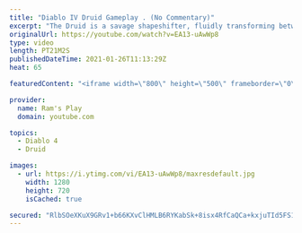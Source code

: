```yaml
---
title: "Diablo IV Druid Gameplay . (No Commentary)"
excerpt: "The Druid is a savage shapeshifter, fluidly transforming between the forms of a towering bear or a vicious werewolf to fight alongside the creatures of the wild."
originalUrl: https://youtube.com/watch?v=EA13-uAwWp8
type: video
length: PT21M2S
publishedDateTime: 2021-01-26T11:13:29Z
heat: 65

featuredContent: "<iframe width=\"800\" height=\"500\" frameborder=\"0\" src=\"https://www.youtube.com/embed/EA13-uAwWp8\" allow=\"accelerometer; autoplay; encrypted-media; gyroscope; picture-in-picture\" allowfullscreen></iframe>"

provider:
  name: Ram's Play
  domain: youtube.com

topics:
  - Diablo 4
  - Druid

images:
  - url: https://i.ytimg.com/vi/EA13-uAwWp8/maxresdefault.jpg
    width: 1280
    height: 720
    isCached: true

secured: "RlbSOeXKuX9GRv1+b66KXvClHMLB6RYKabSk+8isx4RfCaQCa+kxjuTId5FS1nNySsxLzCrfMyUx6EQgqhS0C/NVMZG6tnHuKdrJVY5Xrhz285bcD+jbTHtsetf5i6/dOeZoaiRLY1FtBXrQPsX/QyE6WACCNzwxlX8z83u7TU52UXMtISDXPK72oD9oKN3QI66GcMb4BrUkH4C3g3Q9b6XVRRsrpTGk0S9o0b3dU7T2gT4wHNCmOi+bZW8vvmvMmzCr1Zo4jeeE2jbB0qiIOvZ9CIiw8LSMv70iEjbHTHKSB9NRWyffFNLAKGKz0B0I8RFr3PwGxM+OG272eCgWf9fPKTWpdyjeAmjyVRkyyCi7vX8eFp6V8VMGY0KyZxnR55WehbemXTPCsnO1ohtLLv6d2WDjmtfMv6sUvwzHNOvoxJPCngHt0AKtzwQCIRNR;JHkJQObZF08/4oPf+d7+dg=="
---
```


